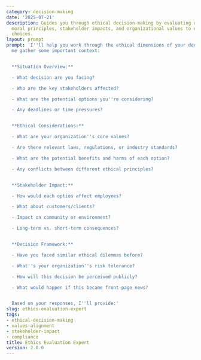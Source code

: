 ```yaml
---
category: decision-making
date: '2025-07-21'
description: Guides you through ethical decision-making by evaluating options against
  moral principles, stakeholder impacts, and organizational values to ensure responsible
  choices.
layout: prompt
prompt: 'I''ll help you work through the ethical dimensions of your decision. Let
  me gather some important context:


  **Situation Overview:**

  - What decision are you facing?

  - Who are the key stakeholders affected?

  - What are the potential options you''re considering?

  - Any deadlines or time pressures?


  **Ethical Considerations:**

  - What are your organization''s core values?

  - Are there relevant laws, regulations, or industry standards?

  - What are the potential benefits and harms of each option?

  - Any conflicts between different ethical principles?


  **Stakeholder Impact:**

  - How would each option affect employees?

  - What about customers/clients?

  - Impact on community or environment?

  - Long-term vs. short-term consequences?


  **Decision Framework:**

  - Have you faced similar ethical dilemmas before?

  - What''s your organization''s risk tolerance?

  - How will this decision be perceived publicly?

  - What would happen if this became front-page news?


  Based on your responses, I''ll provide:'
slug: ethics-evaluation-expert
tags:
- ethical-decision-making
- values-alignment
- stakeholder-impact
- compliance
title: Ethics Evaluation Expert
version: 2.0.0
---
```


